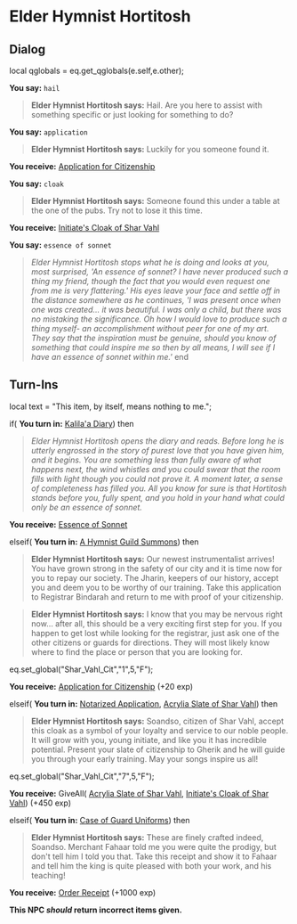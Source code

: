 # Elder Hymnist Hortitosh
## Dialog

local qglobals = eq.get_qglobals(e.self,e.other);

**You say:** `hail`



>**Elder Hymnist Hortitosh says:** Hail. Are you here to assist with something specific or just looking for something to do?

**You say:** `application`



>**Elder Hymnist Hortitosh says:** Luckily for you someone found it.


**You receive:**  [Application for Citizenship](/item/2873)

**You say:** `cloak`



>**Elder Hymnist Hortitosh says:** Someone found this under a table at the one of the pubs. Try not to lose it this time.


**You receive:**  [Initiate's Cloak of Shar Vahl](/item/2878)

**You say:** `essence of sonnet`



>*Elder Hymnist Hortitosh stops what he is doing and looks at you, most surprised, 'An essence of sonnet? I have never produced such a thing my friend, though the fact that you would even request one from me is very flattering.' His eyes leave your face and settle off in the distance somewhere as he continues, 'I was present once when one was created... it was beautiful. I was only a child, but there was no mistaking the significance. Oh how I would love to produce such a thing myself- an accomplishment without peer for one of my art. They say that the inspiration must be genuine, should you know of something that could inspire me so then by all means, I will see if I have an essence of sonnet within me.'*
end

## Turn-Ins



local text = "This item, by itself, means nothing to me.";



if( **You turn in:** [Kalila'a Diary](/item/18324)) then


>*Elder Hymnist Hortitosh opens the diary and reads. Before long he is utterly engrossed in the story of purest love that you have given him, and it begins. You are something less than fully aware of what happens next, the wind whistles and you could swear that the room fills with light though you could not prove it. A moment later, a sense of completeness has filled you. All you know for sure is that Hortitosh stands before you, fully spent, and you hold in your hand what could only be an essence of sonnet.*


 **You receive:**  [Essence of Sonnet](/item/5991) 

elseif( **You turn in:** [A Hymnist Guild Summons](/item/18552)) then 


>**Elder Hymnist Hortitosh says:** Our newest instrumentalist arrives! You have grown strong in the safety of our city and it is time now for you to repay our society. The Jharin, keepers of our history, accept you and deem you to be worthy of our training. Take this application to Registrar Bindarah and return to me with proof of your citizenship.


>**Elder Hymnist Hortitosh says:** I know that you may be nervous right now... after all, this should be a very exciting first step for you.  If you happen to get lost while looking for the registrar, just ask one of the other citizens or guards for directions.  They will most likely know where to find the place or person that you are looking for.


eq.set_global("Shar_Vahl_Cit","1",5,"F");





 **You receive:**  [Application for Citizenship](/item/2873) (+20 exp)

elseif( **You turn in:** [Notarized Application](/item/2897), [Acrylia Slate of Shar Vahl](/item/2877)) then


>**Elder Hymnist Hortitosh says:** Soandso, citizen of Shar Vahl, accept this cloak as a symbol of your loyalty and service to our noble people. It will grow with you, young initiate, and like you it has incredible potential. Present your slate of citizenship to Gherik and he will guide you through your early training. May your songs inspire us all!


eq.set_global("Shar_Vahl_Cit","7",5,"F");


 **You receive:** GiveAll( [Acrylia Slate of Shar Vahl](/item/2877), [Initiate's Cloak of Shar Vahl](/item/2878)) (+450 exp)

elseif( **You turn in:** [Case of Guard Uniforms](/item/3920)) then


>**Elder Hymnist Hortitosh says:** These are finely crafted indeed, Soandso. Merchant Fahaar told me you were quite the prodigy, but don't tell him I told you that. Take this receipt and show it to Fahaar and tell him the king is quite pleased with both your work, and his teaching!


 **You receive:**  [Order Receipt](/item/3921) (+1000 exp)

**This NPC *should* return incorrect items given.**





